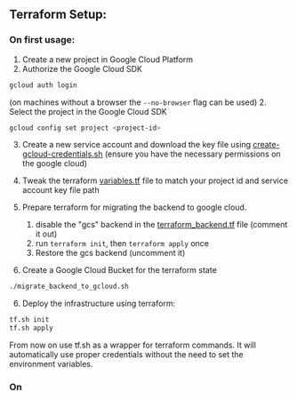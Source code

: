 ## Terraform Setup:
### On first usage:

1. Create a new project in Google Cloud Platform
2. Authorize the Google Cloud SDK
```bash
gcloud auth login
```
(on machines without a browser the `--no-browser` flag can be used)
2. Select the project in the Google Cloud SDK
```bash
gcloud config set project <project-id>
```

3. Create a new service account and download the key file using [create-gcloud-credentials.sh](../scripts/create-gcloud-credentials.sh) (ensure you have the necessary permissions on the google cloud)

4. Tweak the terraform [variables.tf](backend/terraform/variables.tf) file to match your project id and service account key file path

5. Prepare terraform for migrating the backend to google cloud.
   1. disable the "gcs" backend in the [terraform_backend.tf](terraform_backend.tf) file (comment it out)
   2. run `terraform init`, then `terraform apply` once
   3. Restore the gcs backend (uncomment it)
5. Create a Google Cloud Bucket for the terraform state
```bash
./migrate_backend_to_gcloud.sh
```

6. Deploy the infrastructure using terraform:
```bash
tf.sh init
tf.sh apply
```
From now on use tf.sh as a wrapper for terraform commands. It will automatically use proper credentials without the need to set the environment variables.

### On
